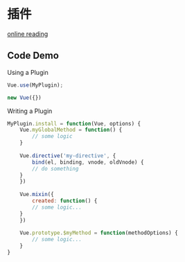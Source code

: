 # 插件

[online reading](https://vuejs.org/v2/guide/plugins.html)

## Code Demo

Using a Plugin

```js
Vue.use(MyPlugin);

new Vue({})
```

Writing a Plugin

```js
MyPlugin.install = function(Vue, options) {
    Vue.myGlobalMethod = function() {
        // some logic
    }
    
    Vue.directive('my-directive', {
        bind(el, binding, vnode, oldVnode) {
	    // do something
	}
    })
    
    Vue.mixin({
        created: function() {
	    // some logic...
	}
    })
    
    Vue.prototype.$myMethod = function(methodOptions) {
        // some logic...
    }
}
```